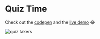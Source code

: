 # Quiz Time

Check out the [codepen](https://codepen.io/Jaabel/pen/ZEPgZLm) and the [live demo](https://65dd34a2e88d8d5798629d8a--effortless-baklava-5ee545.netlify.app/) :joy:

![quiz takers](https://media.giphy.com/media/fhAwk4DnqNgw8/giphy.gif?cid=790b7611ngzeelj2bh2ncc68wo5ysgq4jxt273s7bqr0mg0i&ep=v1_gifs_search&rid=giphy.gif&ct=g)
